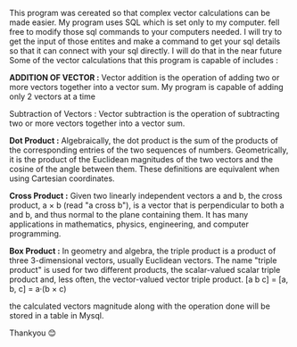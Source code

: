 This program was cereated so that complex vector calculations can be made easier. 
My program uses SQL which is set only to my computer. fell free to modify those sql commands to your computers needed.
I will try to get the input of those entites and make a command to get your sql details so that it can connect with your sql directly. I will do that in the near future
Some of the vector calculations that this program is capable of includes :

**ADDITION OF VECTOR :**
     Vector addition is the operation of adding two or more vectors together into a vector sum. My program is capable of adding only 2 vectors at a time 
     
Subtraction of Vectors :
     Vector subtraction is the operation of subtracting two or more vectors together into a vector sum.
     
**Dot Product :**
     Algebraically, the dot product is the sum of the products of the corresponding entries of the two sequences of numbers.
     Geometrically, it is the product of the Euclidean magnitudes of the two vectors and the cosine of the angle between them.
     These definitions are equivalent when using Cartesian coordinates.
     
**Cross Product :**
     Given two linearly independent vectors a and b, the cross product, a × b (read "a cross b"), is a vector
     that is perpendicular to both a and b, and thus normal to the plane containing them.
     It has many applications in mathematics, physics, engineering, and computer programming.
     
**Box Product :**
     In geometry and algebra, the triple product is a product of three 3-dimensional vectors, usually Euclidean vectors.
     The name "triple product" is used for two different products, the scalar-valued scalar triple product and,
     less often, the vector-valued vector triple product.
     [a b c] = [a, b, c] = a·(b × c)

the calculated vectors magnitude along with the operation done will be stored in a table in Mysql. 

Thankyou 😊












     
